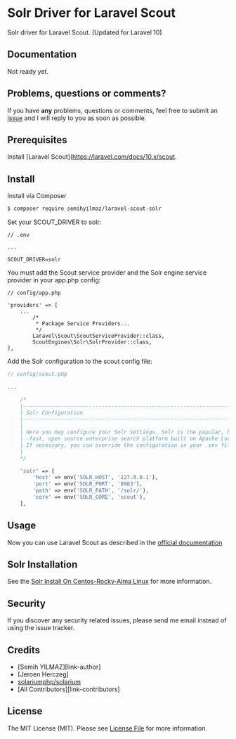 # Solr Driver for Laravel Scout
Solr driver for Laravel Scout. (Updated for Laravel 10)
## Documentation

Not ready yet.

## Problems, questions or comments?

If you have **any** problems, questions or comments, feel free to submit an [issue](link-issue) and I will reply to you as soon as possible.

## Prerequisites

Install [Laravel Scout](https://laravel.com/docs/10.x/scout.

## Install

Install via Composer

``` bash
$ composer require semihyilmaz/laravel-scout-solr
```

Set your SCOUT_DRIVER to solr:

```
// .env

...

SCOUT_DRIVER=solr
```


You must add the Scout service provider and the Solr engine service provider in your app.php config:

```
// config/app.php

'providers' => [
    ...
        /*
         * Package Service Providers...
         */
        Laravel\Scout\ScoutServiceProvider::class,
        ScoutEngines\Solr\SolrProvider::class,
],
```

Add the Solr configuration to the scout config file:

```php
// config/scout.php

...

    /*
    |--------------------------------------------------------------------------
    | Solr Configuration
    |--------------------------------------------------------------------------
    |
    | Here you may configure your Solr settings. Solr is the popular, blazing
    | -fast, open source enterprise search platform built on Apache Lucene.
    | If necessary, you can override the configuration in your .env file.
    |
    */

    'solr' => [
        'host' => env('SOLR_HOST', '127.0.0.1'),
        'port' => env('SOLR_PORT', '8983'),
        'path' => env('SOLR_PATH', '/solr/'),
        'core' => env('SOLR_CORE', 'scout'),
    ],
```

## Usage

Now you can use Laravel Scout as described in the [official documentation](https://laravel.com/docs/10.x/scout#main-content)

## Solr Installation


See the [Solr Install On Centos-Rocky-Alma Linux](https://www.semihyilmaz.com/centos-7-uzerine-solr-kurulumu/) for more information.


## Security

If you discover any security related issues, please send me email instead of using the issue tracker.

## Credits

- [Semih YILMAZ][link-author]
- [Jeroen Herczeg]
- [solariumphp/solarium](https://github.com/solariumphp/solarium)
- [All Contributors][link-contributors]

## License

The MIT License (MIT). Please see [License File](LICENSE.md) for more information.

